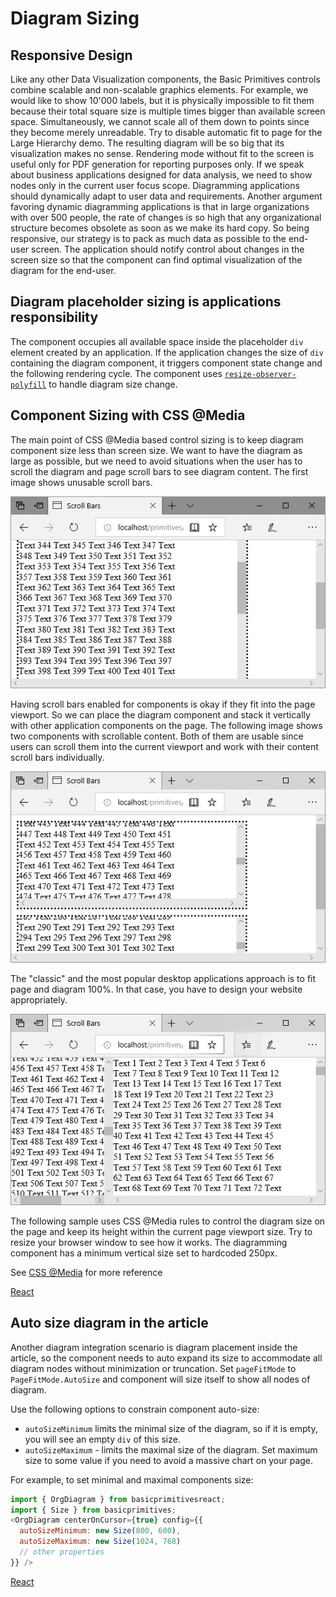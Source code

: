 # Diagram Sizing
## Responsive Design
Like any other Data Visualization components, the Basic Primitives controls combine scalable and non-scalable graphics elements. For example, we would like to show 10'000 labels, but it is physically impossible to fit them because their total square size is multiple times bigger than available screen space. Simultaneously, we cannot scale all of them down to points since they become merely unreadable. Try to disable automatic fit to page for the Large Hierarchy demo. The resulting diagram will be so big that its visualization makes no sense. Rendering mode without fit to the screen is useful only for PDF generation for reporting purposes only. If we speak about business applications designed for data analysis, we need to show nodes only in the current user focus scope.  Diagramming applications should dynamically adapt to user data and requirements. Another argument favoring dynamic diagramming applications is that in large organizations with over 500 people, the rate of changes is so high that any organizational structure becomes obsolete as soon as we make its hard copy. So being responsive, our strategy is to pack as much data as possible to the end-user screen. The application should notify control about changes in the screen size so that the component can find optimal visualization of the diagram for the end-user. 

## Diagram placeholder sizing is applications responsibility
The component occupies all available space inside the placeholder `div` element created by an application.  If the application changes the size of `div` containing the diagram component, it triggers component state change and the following rendering cycle. The component uses [`resize-observer-polyfill`](https://www.npmjs.com/package/resize-observer-polyfill) to handle diagram size change.

## Component Sizing with CSS @Media
The main point of CSS @Media based control sizing is to keep diagram component size less than screen size. We want to have the diagram as large as possible, but we need to avoid situations when the user has to scroll the diagram and page scroll bars to see diagram content. The first image shows unusable scroll bars.

![Unusable scroll bars](./images/PageSizeDiagram1.png "Unusable scroll bars")

Having scroll bars enabled for components is okay if they fit into the page viewport. So we can place the diagram component and stack it vertically with other application components on the page. The following image shows two components with scrollable content. Both of them are usable since users can scroll them into the current viewport and work with their content scroll bars individually.

![Usable control scroll bars](./images/PageSizeDiagram2.png "Usable control scroll bars")

The "classic" and the most popular desktop applications approach is to fit page and diagram 100%. In that case, you have to design your website appropriately.

![Classic desktop layout](./images/PageSizeDiagram3.png "Classic desktop layout")

The following sample uses CSS @Media rules to control the diagram size on the page and keep its height within the current page viewport size. Try to resize your browser window to see how it works. The diagramming component has a minimum vertical size set to hardcoded 250px.

See [CSS @Media](https://developer.mozilla.org/en-US/docs/Web/CSS/@media) for more reference

[React](../src/Samples/PageSizeDiagram.js)

## Auto size diagram in the article
Another diagram integration scenario is diagram placement inside the article, so the component needs to auto expand its size to accommodate all diagram nodes without minimization or truncation. Set `pageFitMode` to `PageFitMode.AutoSize` and component will size itself to show all nodes of diagram. 

Use the following options to constrain component auto-size:

* `autoSizeMinimum` limits the minimal size of the diagram, so if it is empty, you will see an empty `div` of this size.
* `autoSizeMaximum` - limits the maximal size of the diagram. Set maximum size to some value if you need to avoid a massive chart on your page.

For example, to set minimal and maximal components size: 

```JavaScript
import { OrgDiagram } from basicprimitivesreact;
import { Size } from basicprimitives;
<OrgDiagram centerOnCursor={true} config={{
  autoSizeMinimum: new Size(800, 600),
  autoSizeMaximum: new Size(1024, 768)
  // other properties
}} />
```

[React](../src/Samples/AutoSize.js)
